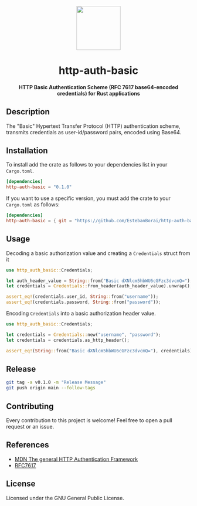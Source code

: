 <div>
  <div align="center" style="display: block; text-align: center;">
    <img src="https://via.placeholder.com/120" height="120" width="120" />
  </div>
  <h1 align="center">http-auth-basic</h1>
  <h4 align="center">HTTP Basic Authentication Scheme (RFC 7617 base64-encoded credentials) for Rust applications</h4>
</div>

## Description

The "Basic" Hypertext Transfer Protocol (HTTP) authentication scheme, transmits credentials as user-id/password pairs, encoded using Base64.

## Installation

To install add the crate as follows to your dependencies list in your `Cargo.toml`.

```toml
[dependencies]
http-auth-basic = "0.1.0"
```

If you want to use a specific version, you must add the crate to your `Cargo.toml` as follows:

```toml
[dependencies]
http-auth-basic = { git = "https://github.com/EstebanBorai/http-auth-basic.git", tag = "v0.1.0" }
```

## Usage

Decoding a basic authorization value and creating a `Credentials` struct
from it

```rust
use http_auth_basic::Credentials;

let auth_header_value = String::from("Basic dXNlcm5hbWU6cGFzc3dvcmQ=");
let credentials = Credentials::from_header(auth_header_value).unwrap();

assert_eq!(credentials.user_id, String::from("username"));
assert_eq!(credentials.password, String::from("password"));
```

Encoding `Credentials` into a basic authorization header value.

```rust
use http_auth_basic::Credentials;

let credentials = Credentials::new("username", "password");
let credentials = credentials.as_http_header();

assert_eq!(String::from("Basic dXNlcm5hbWU6cGFzc3dvcmQ="), credentials);
```

## Release

```bash
git tag -a v0.1.0 -m "Release Message"
git push origin main --follow-tags
```

## Contributing

Every contribution to this project is welcome! Feel free to open a pull request or an issue.

## References

- [MDN The general HTTP Authentication Framework](https://developer.mozilla.org/en-US/docs/Web/HTTP/Authentication)
- [RFC7617](https://tools.ietf.org/html/rfc7617)

## License

Licensed under the GNU General Public License.